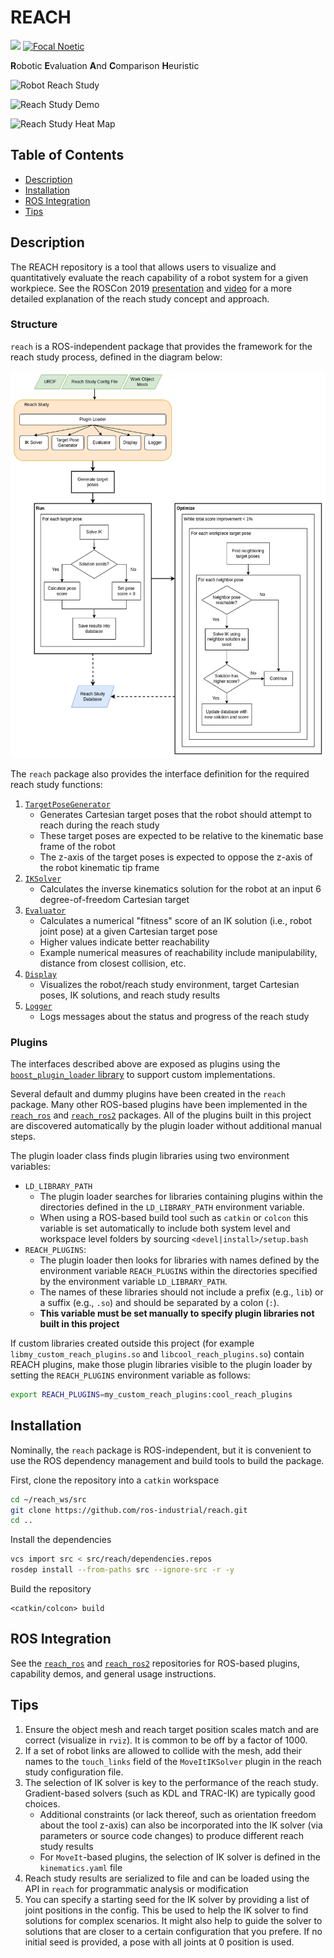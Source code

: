 # REACH
![](https://img.shields.io/badge/License-Apache%202.0-blue.svg)
[![Focal Noetic](https://github.com/ros-industrial/reach/actions/workflows/focal_noetic.yml/badge.svg)](https://github.com/ros-industrial/reach/actions/workflows/focal_noetic.yml)

**R**obotic **E**valuation **A**nd **C**omparison **H**euristic

![Robot Reach Study][1]

![Reach Study Demo][2]

![Reach Study Heat Map][3]

## Table of Contents
- [Description](#Description)
- [Installation](#Installation)
- [ROS Integration](#ROS-Integration)
- [Tips](#Tips)

## Description
The REACH repository is a tool that allows users to visualize and quantitatively evaluate the reach capability of a robot system for a given workpiece.
See the ROSCon 2019 [presentation](docs/roscon2019_presentation.pdf) and [video](https://vimeo.com/378683038) for a more detailed explanation of the reach study concept and approach.

### Structure
`reach` is a ROS-independent package that provides the framework for the reach study process, defined in the diagram below:

![Reach Study Flow Diagram][4]

The `reach` package also provides the interface definition for the required reach study functions:

1. [`TargetPoseGenerator`](reach/include/reach/interfaces/target_pose_generator.h)
    - Generates Cartesian target poses that the robot should attempt to reach during the reach study
    - These target poses are expected to be relative to the kinematic base frame of the robot
    - The z-axis of the target poses is expected to oppose the z-axis of the robot kinematic tip frame
1. [`IKSolver`](reach/include/reach/interfaces/ik_solver.h)
    - Calculates the inverse kinematics solution for the robot at an input 6 degree-of-freedom Cartesian target
1. [`Evaluator`](reach/include/reach/interfaces/evaluator.h)
    - Calculates a numerical "fitness" score of an IK solution (i.e., robot joint pose) at a given Cartesian target pose
    - Higher values indicate better reachability
    - Example numerical measures of reachability include manipulability, distance from closest collision, etc.
1. [`Display`](reach/include/reach/interfaces/display.h)
    - Visualizes the robot/reach study environment, target Cartesian poses, IK solutions, and reach study results
1. [`Logger`](reach/include/reach/interfaces/logger.h)
    - Logs messages about the status and progress of the reach study

### Plugins
The interfaces described above are exposed as plugins using the [`boost_plugin_loader` library](https://github.com/tesseract-robotics/boost_plugin_loader) to support custom implementations.

Several default and dummy plugins have been created in the `reach` package.
Many other ROS-based plugins have been implemented in the [`reach_ros`](https://github.com/ros-industrial/reach_ros) and [`reach_ros2`](https://github.com/ros-industrial/reach_ros2) packages.
All of the plugins built in this project are discovered automatically by the plugin loader without additional manual steps.

The plugin loader class finds plugin libraries using two environment variables:
  - `LD_LIBRARY_PATH`
    - The plugin loader searches for libraries containing plugins within the directories defined in the `LD_LIBRARY_PATH` environment variable.
    - When using a ROS-based build tool such as `catkin` or `colcon` this variable is set automatically to include both system level and workspace level folders by sourcing `<devel|install>/setup.bash`
  - `REACH_PLUGINS`:
    - The plugin loader then looks for libraries with names defined by the environment variable `REACH_PLUGINS` within the directories specified by the environment variable `LD_LIBRARY_PATH`.
    - The names of these libraries should not include a prefix (e.g., `lib`) or a suffix (e.g., `.so`) and should be separated by a colon (`:`).
    - **This variable must be set manually to specify plugin libraries not built in this project**

If custom libraries created outside this project (for example `libmy_custom_reach_plugins.so` and `libcool_reach_plugins.so`) contain REACH plugins, make those plugin libraries visible to the plugin loader by setting the `REACH_PLUGINS` environment variable as follows:
``` bash
export REACH_PLUGINS=my_custom_reach_plugins:cool_reach_plugins
```

## Installation
Nominally, the `reach` package is ROS-independent, but it is convenient to use the ROS dependency management and build tools to build the package.

First, clone the repository into a `catkin` workspace
``` bash
cd ~/reach_ws/src
git clone https://github.com/ros-industrial/reach.git
cd ..
```

Install the dependencies
``` bash
vcs import src < src/reach/dependencies.repos
rosdep install --from-paths src --ignore-src -r -y
```

Build the repository
```
<catkin/colcon> build
```

## ROS Integration
See the [`reach_ros`](https://github.com/ros-industrial/reach_ros) and [`reach_ros2`](https://github.com/ros-industrial/reach_ros2) repositories for ROS-based plugins, capability demos, and general usage instructions.

## Tips
1. Ensure the object mesh and reach target position scales match and are correct (visualize in `rviz`). It is common to be off by a factor of 1000.
1. If a set of robot links are allowed to collide with the mesh, add their names to the `touch_links` field of the `MoveItIKSolver` plugin in the reach study configuration file.
1. The selection of IK solver is key to the performance of the reach study. Gradient-based solvers (such as KDL and TRAC-IK) are typically good choices.
    - Additional constraints (or lack thereof, such as orientation freedom about the tool z-axis) can also be incorporated into the IK solver (via parameters or source code changes) to produce different reach study results
    - For `MoveIt`-based plugins, the selection of IK solver is defined in the `kinematics.yaml` file
1. Reach study results are serialized to file and can be loaded using the API in `reach` for programmatic analysis or modification
1. You can specify a starting seed for the IK solver by providing a list of joint positions in the config. This be used to help the IK solver to find solutions for complex scenarios. It might also help to guide the solver to solutions that are closer to a certain configuration that you prefere. If no initial seed is provided, a pose with all joints at 0 position is used.

[1]: docs/reach_study.png
[2]: docs/reach_study_demo.gif
[3]: docs/heat_map_colorized_mesh.png
[4]: docs/reach_study_flow_diagram.png
